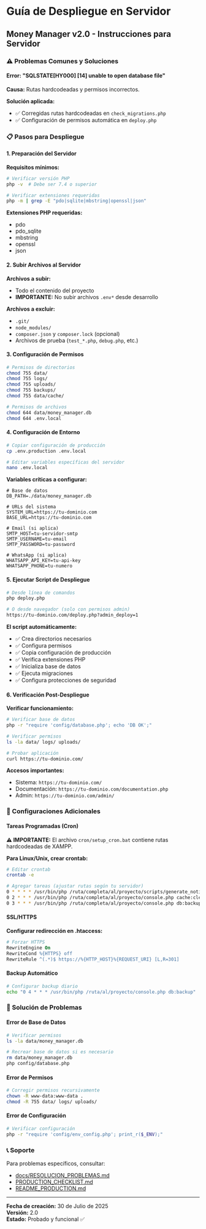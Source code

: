 # Guía de Despliegue en Servidor

## Money Manager v2.0 - Instrucciones para Servidor

### ⚠️ Problemas Comunes y Soluciones

#### Error: "SQLSTATE[HY000] [14] unable to open database file"

**Causa:** Rutas hardcodeadas y permisos incorrectos.

**Solución aplicada:**
- ✅ Corregidas rutas hardcodeadas en `check_migrations.php`
- ✅ Configuración de permisos automática en `deploy.php`

### 📋 Pasos para Despliegue

#### 1. Preparación del Servidor

**Requisitos mínimos:**
```bash
# Verificar versión PHP
php -v  # Debe ser 7.4 o superior

# Verificar extensiones requeridas
php -m | grep -E "pdo|sqlite|mbstring|openssl|json"
```

**Extensiones PHP requeridas:**
- pdo
- pdo_sqlite
- mbstring
- openssl
- json

#### 2. Subir Archivos al Servidor

**Archivos a subir:**
- Todo el contenido del proyecto
- **IMPORTANTE:** No subir archivos `.env*` desde desarrollo

**Archivos a excluir:**
- `.git/`
- `node_modules/`
- `composer.json` y `composer.lock` (opcional)
- Archivos de prueba (`test_*.php`, `debug.php`, etc.)

#### 3. Configuración de Permisos

```bash
# Permisos de directorios
chmod 755 data/
chmod 755 logs/
chmod 755 uploads/
chmod 755 backups/
chmod 755 data/cache/

# Permisos de archivos
chmod 644 data/money_manager.db
chmod 644 .env.local
```

#### 4. Configuración de Entorno

```bash
# Copiar configuración de producción
cp .env.production .env.local

# Editar variables específicas del servidor
nano .env.local
```

**Variables críticas a configurar:**
```env
# Base de datos
DB_PATH=./data/money_manager.db

# URLs del sistema
SYSTEM_URL=https://tu-dominio.com
BASE_URL=https://tu-dominio.com

# Email (si aplica)
SMTP_HOST=tu-servidor-smtp
SMTP_USERNAME=tu-email
SMTP_PASSWORD=tu-password

# WhatsApp (si aplica)
WHATSAPP_API_KEY=tu-api-key
WHATSAPP_PHONE=tu-numero
```

#### 5. Ejecutar Script de Despliegue

```bash
# Desde línea de comandos
php deploy.php

# O desde navegador (solo con permisos admin)
https://tu-dominio.com/deploy.php?admin_deploy=1
```

**El script automáticamente:**
- ✅ Crea directorios necesarios
- ✅ Configura permisos
- ✅ Copia configuración de producción
- ✅ Verifica extensiones PHP
- ✅ Inicializa base de datos
- ✅ Ejecuta migraciones
- ✅ Configura protecciones de seguridad

#### 6. Verificación Post-Despliegue

**Verificar funcionamiento:**
```bash
# Verificar base de datos
php -r "require 'config/database.php'; echo 'DB OK';"

# Verificar permisos
ls -la data/ logs/ uploads/

# Probar aplicación
curl https://tu-dominio.com/
```

**Accesos importantes:**
- Sistema: `https://tu-dominio.com/`
- Documentación: `https://tu-dominio.com/documentation.php`
- Admin: `https://tu-dominio.com/admin/`

### 🔧 Configuraciones Adicionales

#### Tareas Programadas (Cron)

**⚠️ IMPORTANTE:** El archivo `cron/setup_cron.bat` contiene rutas hardcodeadas de XAMPP.

**Para Linux/Unix, crear crontab:**
```bash
# Editar crontab
crontab -e

# Agregar tareas (ajustar rutas según tu servidor)
0 * * * * /usr/bin/php /ruta/completa/al/proyecto/scripts/generate_notifications.php
0 2 * * * /usr/bin/php /ruta/completa/al/proyecto/console.php cache:clear
0 3 * * * /usr/bin/php /ruta/completa/al/proyecto/console.php db:backup
```

#### SSL/HTTPS

**Configurar redirección en .htaccess:**
```apache
# Forzar HTTPS
RewriteEngine On
RewriteCond %{HTTPS} off
RewriteRule ^(.*)$ https://%{HTTP_HOST}%{REQUEST_URI} [L,R=301]
```

#### Backup Automático

```bash
# Configurar backup diario
echo "0 4 * * * /usr/bin/php /ruta/al/proyecto/console.php db:backup" | crontab -
```

### 🚨 Solución de Problemas

#### Error de Base de Datos
```bash
# Verificar permisos
ls -la data/money_manager.db

# Recrear base de datos si es necesario
rm data/money_manager.db
php config/database.php
```

#### Error de Permisos
```bash
# Corregir permisos recursivamente
chown -R www-data:www-data .
chmod -R 755 data/ logs/ uploads/
```

#### Error de Configuración
```bash
# Verificar configuración
php -r "require 'config/env_config.php'; print_r($_ENV);"
```

### 📞 Soporte

Para problemas específicos, consultar:
- [docs/RESOLUCION_PROBLEMAS.md](docs/RESOLUCION_PROBLEMAS.md)
- [PRODUCTION_CHECKLIST.md](PRODUCTION_CHECKLIST.md)
- [README_PRODUCTION.md](README_PRODUCTION.md)

---

**Fecha de creación:** 30 de Julio de 2025  
**Versión:** 2.0  
**Estado:** Probado y funcional ✅